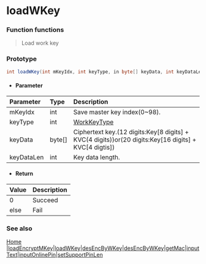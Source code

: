 # loadWKey

### Function functions
> Load work key

### Prototype

```java
int loadWKey(int mKeyIdx, int keyType, in byte[] keyData, int keyDataLen);
```

- #### Parameter
| Parameter  | Type   | Description                                                  |
| :--------- | :----- | :----------------------------------------------------------- |
| mKeyIdx    | int    | Save master key index(0~98).                                 |
| keyType    | int    | [WorkKeyType](enum.md#WorkKeyType)                           |
| keyData    | byte[] | Ciphertext key.(12 digits:Key[8 digits] + KVC(4 digits))or(20 digits:Key[16 digits] + KVC[4 digtis]) |
| keyDataLen | int    | Key data length.                                             |


- #### Return
| Value | Description |
| :---- | :---------- |
| 0     | Succeed     |
| else  | Fail        |


### See also

[Home](../README.md) |[loadEncryptMKey](loadEncryptMKey.md)|[loadWKey](loadWKey.md)|[desEncByWKey](desEncByWKey.md)|[desEncByWKey](desEncByWKey.md)|[getMac](getMac.md)|[inputText](inputText.md)|[inputOnlinePin](inputOnlinePin.md)|[setSupportPinLen](setSupportPinLen.md)

